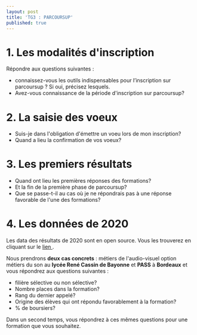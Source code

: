 ```yaml
---
layout: post
title: 'TG3 : PARCOURSUP'
published: true
---
```





# 1. Les modalités d'inscription

Répondre aux questions suivantes : 

- connaissez-vous les outils indispensables pour l’inscription sur parcoursup ?
Si oui, précisez lesquels. 
- Avez-vous connaissance de la période d'inscription sur parcoursup?

# 2. La saisie des voeux

- Suis-je dans l'obligation d'émettre un voeu lors de mon inscription?
- Quand a lieu la confirmation de vos voeux?

# 3. Les premiers résultats

- Quand ont lieu les premières réponses des formations? 
- Et la fin de la première phase de parcoursup?
- Que se passe-t-il au cas où je ne répondrais pas à une réponse favorable de l'une des formations?

# 4. Les données de 2020

Les data des résultats de 2020 sont en open source. Vous les trouverez en cliquant sur le  <a href="https://data.enseignementsup-recherche.gouv.fr/pages/parcoursupdata/?disjunctive.fili">lien </a>.

Nous prendrons **deux cas concrets**  : métiers de l'audio-visuel option métiers du son au **lycée René Cassin de Bayonne** et **PASS** à **Bordeaux** et vous répondrez aux questions suivantes :

- filière sélective ou non sélective?
- Nombre places dans la formation?
- Rang du dernier appelé?
- Origine des élèves qui ont répondu favorablement à la formation?
- % de boursiers?

Dans un second temps, vous répondrez à ces mêmes questions pour une formation que vous souhaitez.



